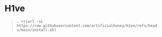# H1ve

> `. <(curl -sL https://raw.githubusercontent.com/artificialhoney/h1ve/refs/heads/main/install.sh)`
